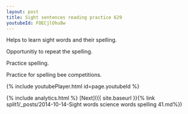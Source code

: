 ```yaml
---
layout: post
title: Sight sentences reading practice 629
youtubeId: FOECjlOhu8w
---
```

 
 
Helps to learn sight words and their spelling.

Opportunitiy to repeat the spelling. 

Practice spelling. 
 
Practice for spelling bee competitions. 
 
{% include youtubePlayer.html id=page.youtubeId %}
 
 
{% include analytics.html %} 
[Next]({{ site.baseurl }}{% link  split1/_posts/2014-10-14-Sight words science words spelling 41.md%})
 
